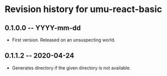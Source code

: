 # Revision history for umu-react-basic

## 0.1.0.0 -- YYYY-mm-dd

* First version. Released on an unsuspecting world.

## 0.1.1.2 -- 2020-04-24

* Generates directory if the given directory is not available.
